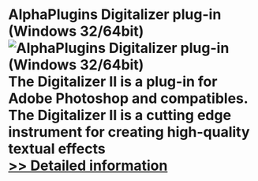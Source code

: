 # AlphaPlugins Digitalizer plug-in (Windows 32/64bit)<br />![AlphaPlugins Digitalizer plug-in (Windows 32/64bit)](https://mycommerce.akamaized.net/api/pimages/P300590433/BIG/300590433.JPG)<br />The Digitalizer II is a plug-in for Adobe Photoshop and compatibles. The Digitalizer II is a cutting edge instrument for creating high-quality textual effects<br />[>> Detailed information](https://secure.shareit.com/shareit/product.html?productid=300590433&affiliateid=200057808)